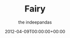 ---
title: "Fairy"
date: 2012-04-09T00:00:00+00:00
draft: false
author: "the indeepandas"
cover: "/img/the-indeepandas/the-indeepandas-fairy-large.jpg"
tracks: [
    { title: "... to Remember", length: "03:06", is_explicit: true },
    { title: "My Son", length: "02:20", is_explicit: false },
    { title: "Голубой Огонёк", length: "02:49", is_explicit: true },
    { title: "By Dogs", length: "02:09", is_explicit: false },
    { title: "Loneliness", length: "02:46", is_explicit: false },
    { title: "Rainbow Pony (I'm Dancing With)", length: "04:27", is_explicit: false },
    { title: "My Liver (Ska Version)", length: "02:15", is_explicit: true },
    { title: "Wheelbarrow", length: "02:21", is_explicit: false },
    { title: "Red Stains", length: "03:02", is_explicit: false },
    { title: "Heartless Doughter of Eve", length: "04:18", is_explicit: false },
    { title: "Fairy", length: "03:02", is_explicit: false },
    { title: "Kill the Wild Panda (Electro Version)", length: "06:39", is_explicit: false }
]
services: [
    { type: "apple", url: "https://music.apple.com/us/album/fairy/591054266"},
    { type: "deezer", url: "https://www.deezer.com/ru/album/7320579"},
    { type: "spotify", url: "https://open.spotify.com/album/4PrcsgNHEysEvY8NJOjTru"},
    { type: "yandex", url: "https://music.yandex.ru/album/1250706"},
    { type: "youtube", url: "https://music.youtube.com/playlist?list=OLAK5uy_l45mmNKc63DkrRdOXgirIwRThK4763zVs"}
]
tags: 
    - "the indeepandas"
    - "alternative"
    - "garage rock"
---